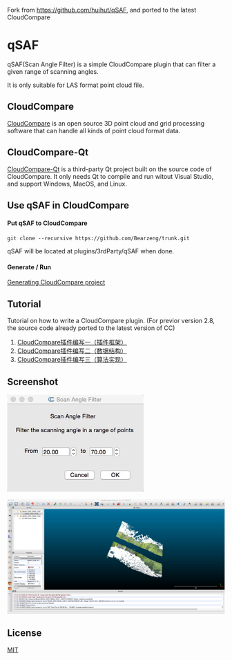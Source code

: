 
Fork from https://github.com/huihut/qSAF, and ported to the latest CloudCompare

# qSAF

qSAF(Scan Angle Filter) is a simple CloudCompare plugin that can filter a given range of scanning angles.

It is only suitable for LAS format point cloud file.

## CloudCompare

[CloudCompare](https://github.com/Bearzeng/CloudCompare)
 is an open source 3D point cloud and grid processing software that can handle all kinds of point cloud format data.

## CloudCompare-Qt

[CloudCompare-Qt](https://github.com/huihut/CloudCompare-Qt) is a third-party Qt project built on the source code of CloudCompare. It only needs Qt to compile and run witout Visual Studio, and support Windows, MacOS, and Linux.

## Use qSAF in CloudCompare

#### Put qSAF to CloudCompare

    git clone --recursive https://github.com/Bearzeng/trunk.git


qSAF will be located at plugins/3rdParty/qSAF when done.


#### Generate / Run

[Generating CloudCompare project](https://github.com/Bearzeng/CloudCompare/blob/master/BUILD.md#generating-the-project)


## Tutorial

Tutorial on how to write a CloudCompare plugin. (For previor version 2.8, the source code already ported to the latest version of CC)

1. [CloudCompare插件编写一（插件框架）](http://blog.huihut.com/2017/04/27/CloudCompareSAFPlugin_1_Framework/)
2. [CloudCompare插件编写二（数据结构）](http://blog.huihut.com/2017/04/27/CloudCompareSAFPlugin_2_DataStructure/)
3. [CloudCompare插件编写三（算法实现）](https://blog.huihut.com/2017/04/27/CloudCompareSAFPlugin_3_Algorithm/)

## Screenshot

![SAFDlg](images/SAFDlg.jpg)

![SAFDemo](images/SAFDemo.jpg)

## License

[MIT](https://github.com/huihut/qSAF/blob/master/LICENSE)
